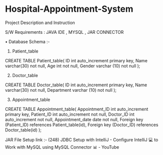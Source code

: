 # Hospital-Appointment-System
Project Description and Instruction

S/W Requirements : JAVA IDE , MYSQL , JAR CONNECTOR

•	Database Schema :-

1.	Patient_table

CREATE TABLE Patient_table(
ID int auto_increment primary key,
Name varchar(30) not null,
Age int not null,
Gender varchar (10) not null );

2.	Doctor_table

CREATE TABLE  Doctor_table(
ID int auto_increment primary key,
Name varchar(30) not null,
Department varchar (10) not null );

3.	Appointment_table

CREATE TABLE Appointment_table(
Appointment_ID int auto_increment primary key,
Patient_ID int auto_increment not null,
Doctor_ID int auto_increment not null,
Appointment_date date not null,
Foreign key (Patient_ID) references Patient_table(id),
Foreign key (Doctor_ID) references Doctor_table(id) );


JAR File Setup link :-
(248) JDBC Setup with IntelliJ - Configure IntelliJ 💻 to Work with MySQL using MySQL Connector 📊 - YouTube


